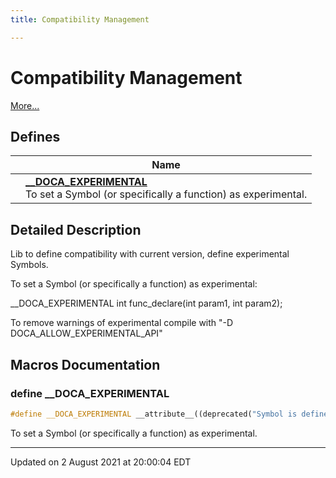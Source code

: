 ```yaml
---
title: Compatibility Management

---
```


# Compatibility Management

 [More...](#detailed-description)

## Defines

|                | Name           |
| -------------- | -------------- |
|  | **[__DOCA_EXPERIMENTAL](localhost:1313/networking-ethernet-software/doca/modules/group___c_o_m_p_a_t/#define-__doca_experimental)** <br>To set a Symbol (or specifically a function) as experimental.  |

## Detailed Description


Lib to define compatibility with current version, define experimental Symbols.

To set a Symbol (or specifically a function) as experimental:

__DOCA_EXPERIMENTAL int func_declare(int param1, int param2);

To remove warnings of experimental compile with "-D DOCA_ALLOW_EXPERIMENTAL_API" 




## Macros Documentation

### define __DOCA_EXPERIMENTAL

```cpp
#define __DOCA_EXPERIMENTAL __attribute__((deprecated("Symbol is defined as experimental"), section(".text.experimental")))
```

To set a Symbol (or specifically a function) as experimental. 



-------------------------------

Updated on  2 August 2021 at 20:00:04 EDT
